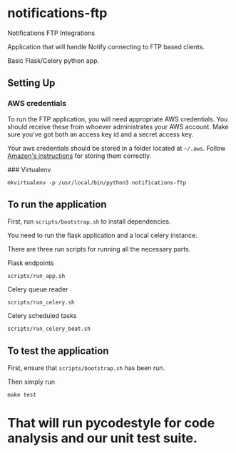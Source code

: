 # notifications-ftp
Notifications FTP Integrations

Application that will handle Notify connecting to FTP based clients.

Basic Flask/Celery python app.


## Setting Up

### AWS credentials

To run the FTP application, you will need appropriate AWS credentials. You should receive these from whoever administrates your AWS account. Make sure you've got both an access key id and a secret access key.

Your aws credentials should be stored in a folder located at `~/.aws`. Follow [Amazon's instructions](http://docs.aws.amazon.com/cli/latest/userguide/cli-chap-getting-started.html#cli-config-files) for storing them correctly.

### Virtualenv

```
mkvirtualenv -p /usr/local/bin/python3 notifications-ftp
```


##  To run the application

First, run `scripts/bootstrap.sh` to install dependencies.

You need to run the flask application and a local celery instance.

There are three run scripts for running all the necessary parts.

Flask endpoints
```
scripts/run_app.sh
```

Celery queue reader
```
scripts/run_celery.sh
```

Celery scheduled tasks
```
scripts/run_celery_beat.sh
```


##  To test the application

First, ensure that `scripts/bootstrap.sh` has been run.

Then simply run

```
make test
```

That will run pycodestyle for code analysis and our unit test suite.
=======
